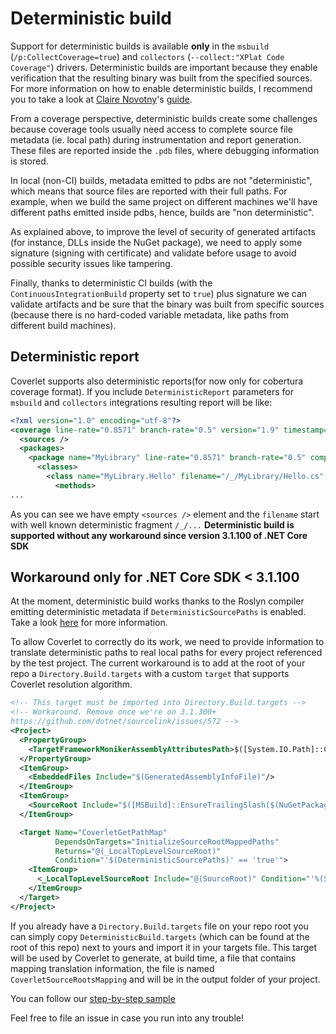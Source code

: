 # Deterministic build

Support for deterministic builds is available **only** in the `msbuild` (`/p:CollectCoverage=true`) and `collectors` (`--collect:"XPlat Code Coverage"`) drivers. Deterministic builds are important because they enable verification that the resulting binary was built from the specified sources. For more information on how to enable deterministic builds, I recommend you to take a look at [Claire Novotny](https://github.com/clairernovotny)'s [guide](https://github.com/clairernovotny/DeterministicBuilds).

From a coverage perspective, deterministic builds create some challenges because coverage tools usually need access to complete source file metadata (ie. local path) during instrumentation and report generation. These files are reported inside the `.pdb` files, where debugging information is stored.

In local (non-CI) builds, metadata emitted to pdbs are not "deterministic", which means that source files are reported with their full paths. For example, when we build the same project on different machines we'll have different paths emitted inside pdbs, hence, builds are "non deterministic".

As explained above, to improve the level of security of generated artifacts (for instance, DLLs inside the NuGet package), we need to apply some signature (signing with certificate) and validate before usage to avoid possible security issues like tampering.

Finally, thanks to deterministic CI builds (with the `ContinuousIntegrationBuild` property set to `true`) plus signature we can validate artifacts and be sure that the binary was built from specific sources (because there is no hard-coded variable metadata, like paths from different build machines).

## Deterministic report

Coverlet supports also deterministic reports(for now only for cobertura coverage format).
If you include `DeterministicReport` parameters for `msbuild` and `collectors` integrations resulting report will be like:

```xml
<?xml version="1.0" encoding="utf-8"?>
<coverage line-rate="0.8571" branch-rate="0.5" version="1.9" timestamp="1612702997" lines-covered="6" lines-valid="7" branches-covered="1" branches-valid="2">
  <sources />
  <packages>
    <package name="MyLibrary" line-rate="0.8571" branch-rate="0.5" complexity="3">
      <classes>
        <class name="MyLibrary.Hello" filename="/_/MyLibrary/Hello.cs" line-rate="0.8571" branch-rate="0.5" complexity="3">
          <methods>
...
```

As you can see we have empty `<sources />` element and the `filename` start with well known deterministic fragment `/_/...`
**Deterministic build is supported without any workaround since version 3.1.100 of .NET Core SDK**

## Workaround only for .NET Core SDK < 3.1.100

At the moment, deterministic build works thanks to the Roslyn compiler emitting deterministic metadata if `DeterministicSourcePaths` is enabled. Take a look [here](https://github.com/dotnet/sourcelink/tree/master/docs#deterministicsourcepaths) for more information.

To allow Coverlet to correctly do its work, we need to provide information to translate deterministic paths to real local paths for every project referenced by the test project. The current workaround is to add at the root of your repo a `Directory.Build.targets` with a custom `target` that supports Coverlet resolution algorithm.

```xml
<!-- This target must be imported into Directory.Build.targets -->
<!-- Workaround. Remove once we're on 3.1.300+
https://github.com/dotnet/sourcelink/issues/572 -->
<Project>
  <PropertyGroup>
    <TargetFrameworkMonikerAssemblyAttributesPath>$([System.IO.Path]::Combine('$(IntermediateOutputPath)','$(TargetFrameworkMoniker).AssemblyAttributes$(DefaultLanguageSourceExtension)'))</TargetFrameworkMonikerAssemblyAttributesPath>
  </PropertyGroup>
  <ItemGroup>
    <EmbeddedFiles Include="$(GeneratedAssemblyInfoFile)"/>
  </ItemGroup>
  <ItemGroup>
    <SourceRoot Include="$([MSBuild]::EnsureTrailingSlash($(NuGetPackageRoot)))" Condition="'$(NuGetPackageRoot)' != ''" />
  </ItemGroup>

  <Target Name="CoverletGetPathMap"
          DependsOnTargets="InitializeSourceRootMappedPaths"
          Returns="@(_LocalTopLevelSourceRoot)"
          Condition="'$(DeterministicSourcePaths)' == 'true'">
    <ItemGroup>
      <_LocalTopLevelSourceRoot Include="@(SourceRoot)" Condition="'%(SourceRoot.NestedRoot)' == ''"/>
    </ItemGroup>
  </Target>
</Project>

```

If you already have a `Directory.Build.targets` file on your repo root you can simply copy `DeterministicBuild.targets` (which can be found at the root of this repo) next to yours and import it in your targets file. This target will be used by Coverlet to generate, at build time, a file that contains mapping translation information, the file is named `CoverletSourceRootsMapping` and will be in the output folder of your project.

You can follow our [step-by-step sample](Examples.md)

Feel free to file an issue in case you run into any trouble!
